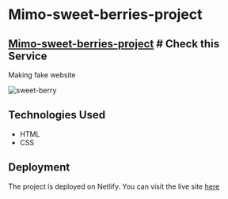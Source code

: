 
# Mimo-sweet-berries-project

## [Mimo-sweet-berries-project](https://genuine-entremet-8c6bcb.netlify.app/) # Check this Service

Making fake website


![sweet-berry](https://github.com/jungwonJung/Mimo-sweet-berries-project/assets/63602609/228ad9f9-5133-44b1-8ee4-057a4dbeeca2)


## Technologies Used

- HTML
- CSS

## Deployment

The project is deployed on Netlify. You can visit the live site [here](https://genuine-entremet-8c6bcb.netlify.app/)

